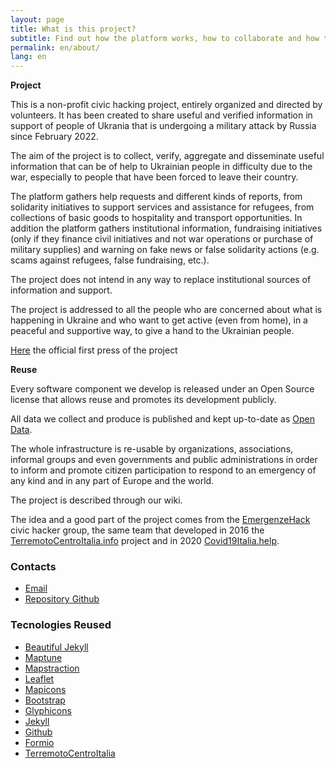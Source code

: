 ```yaml
---
layout: page
title: What is this project?
subtitle: Find out how the platform works, how to collaborate and how to make reports
permalink: en/about/
lang: en
---
```



**Project**

This is a non-profit civic hacking project, entirely organized and directed by volunteers. It has been created to share useful and verified information in support of people of Ukrania that is undergoing a military attack by Russia since February 2022.

The aim of the project is to collect, verify, aggregate and disseminate useful information that can be of help to Ukrainian people in difficulty due to the war, especially to people that have been forced to leave their country.

The platform gathers help requests and different kinds of reports, from solidarity initiatives to support services and assistance for refugees, from collections of basic goods to hospitality and transport opportunities. In addition the platform gathers institutional information, fundraising initiatives (only if they finance civil initiatives and not war operations or purchase of military supplies) and warning on fake news or false solidarity actions (e.g. scams against refugees, false fundraising, etc.).  

The project does not intend in any way to replace institutional sources of information and support.

The project is addressed to all the people who are concerned about what is happening in Ukraine and who want to get active (even from home), in a peaceful and supportive way, to give a hand to the Ukrainian people.

[Here](https://docs.google.com/document/d/1XodHRBv12ADqYYzPGM42jRF9D-CONBjLoax7yXOyjGc/edit?usp=sharing) the official first press of the project


**Reuse**

Every software component we develop is released under an Open Source license that allows reuse and promotes its development publicly.

All data we collect and produce is published and kept up-to-date as [Open Data](https://europehelp.info/opendata/).

The whole infrastructure is re-usable by organizations, associations, informal groups and even governments and public administrations in order to inform and promote citizen participation to respond to an emergency of any kind and in any part of Europe and the world.

The project is described through our wiki.

The idea and a good part of the project comes from the [EmergenzeHack](https://emergenzehack.github.io/) civic hacker group, the same team that developed in 2016 the [TerremotoCentroItalia.info](https://www.terremotocentroitalia.info/) project and in 2020 [Covid19Italia.help](https://covid19italia.help/).


### Contacts

- [Email](mailto:ukrainehelpit@gmail.com)
- [Repository Github](https://github.com/emergenzeHack/europehelp.info)

### Tecnologies Reused

- [Beautiful Jekyll](https://deanattali.com/beautiful-jekyll/)
- [Maptune](https://github.com/gjrichter/maptune)
- [Mapstraction](http://mapstraction.com)
- [Leaflet](http://leafletjs.com)
- [Mapicons](http://mapicons.nicolasmollet.com)
- [Bootstrap](http://getbootstrap.com/)
- [Glyphicons](http://glyphicons.com)
- [Jekyll](https://jekyllrb.com/)
- [Github](http://www.github.com)
- [Formio](https://formio.github.io/formio.js/#)
- [TerremotoCentroItalia](http://www.terremotocentroitalia.info)


